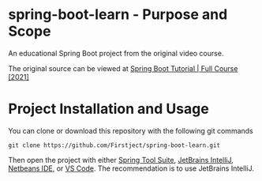 # spring-boot-learn - Purpose and Scope
An educational Spring Boot project from the original video course.

The original source can be viewed at [Spring Boot Tutorial | Full Course [2021]](https://www.youtube.com/watch?v=9SGDpanrc8U)

# Project Installation and Usage
You can clone or download this repository with the following git commands
```
git clone https://github.com/Firstject/spring-boot-learn.git
```
Then open the project with either [Spring Tool Suite](https://spring.io/blog/2019/06/20/spring-tool-suite-3-9-9-released), [JetBrains IntelliJ](https://www.jetbrains.com/idea/), [Netbeans IDE](https://netbeans.apache.org/), or [VS Code](https://code.visualstudio.com/). The recommendation is to use JetBrains IntelliJ.
